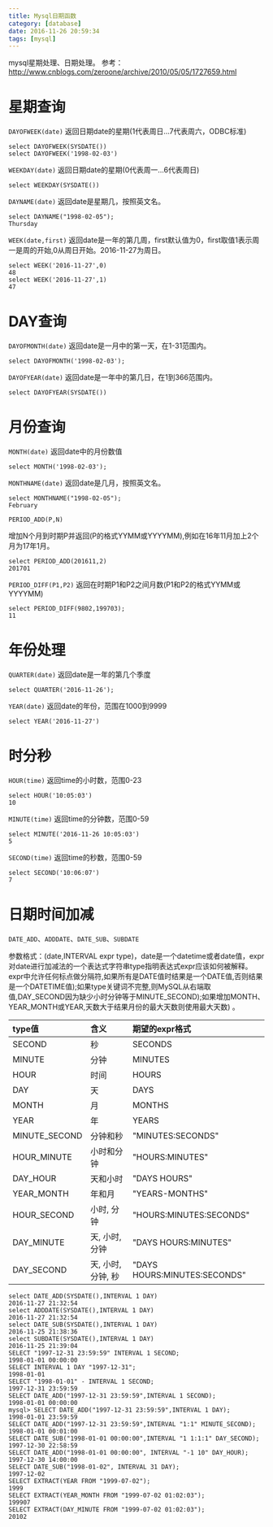 ```yaml
---
title: Mysql日期函数
category: [database]
date: 2016-11-26 20:59:34
tags: [mysql]
---
```

mysql星期处理、日期处理。
参考：http://www.cnblogs.com/zeroone/archive/2010/05/05/1727659.html
<!--more-->
#   星期查询
`DAYOFWEEK(date)`
返回日期date的星期(1代表周日...7代表周六，ODBC标准)

    select DAYOFWEEK(SYSDATE())
    select DAYOFWEEK('1998-02-03')

`WEEKDAY(date)`
返回日期date的星期(0代表周一...6代表周日)

    select WEEKDAY(SYSDATE())

`DAYNAME(date)`
返回date是星期几，按照英文名。

    select DAYNAME("1998-02-05");
    Thursday

`WEEK(date,first)`
返回date是一年的第几周，first默认值为0，first取值1表示周一是周的开始,0从周日开始。2016-11-27为周日。

    select WEEK('2016-11-27',0)
    48
    select WEEK('2016-11-27',1)
    47

#   DAY查询
`DAYOFMONTH(date)`
返回date是一月中的第一天，在1-31范围内。

    select DAYOFMONTH('1998-02-03');

`DAYOFYEAR(date)`
返回date是一年中的第几日，在1到366范围内。

    select DAYOFYEAR(SYSDATE())

#   月份查询
`MONTH(date)`
返回date中的月份数值

    select MONTH('1998-02-03');

`MONTHNAME(date)` 
返回date是几月，按照英文名。

    select MONTHNAME("1998-02-05");
    February

`PERIOD_ADD(P,N)`

增加N个月到时期P并返回(P的格式YYMM或YYYYMM),例如在16年11月加上2个月为17年1月。

    select PERIOD_ADD(201611,2)
    201701

`PERIOD_DIFF(P1,P2)`
返回在时期P1和P2之间月数(P1和P2的格式YYMM或YYYYMM)

    select PERIOD_DIFF(9802,199703); 
    11

#   年份处理
`QUARTER(date)` 
返回date是一年的第几个季度

    select QUARTER('2016-11-26');

`YEAR(date)`
返回date的年份，范围在1000到9999

    select YEAR('2016-11-27')

#   时分秒
`HOUR(time)`
返回time的小时数，范围0-23

    select HOUR('10:05:03')
    10

`MINUTE(time)`
返回time的分钟数，范围0-59

    select MINUTE('2016-11-26 10:05:03')
    5

`SECOND(time)`
返回time的秒数，范围0-59

    select SECOND('10:06:07')
    7

#   日期时间加减

`DATE_ADD`、`ADDDATE`、`DATE_SUB`、`SUBDATE`

参数格式：(date,INTERVAL expr type)，date是一个datetime或者date值，expr对date进行加减法的一个表达式字符串type指明表达式expr应该如何被解释。
expr中允许任何标点做分隔符,如果所有是DATE值时结果是一个DATE值,否则结果是一个DATETIME值);如果type关键词不完整,则MySQL从右端取值,DAY_SECOND因为缺少小时分钟等于MINUTE_SECOND);如果增加MONTH、YEAR_MONTH或YEAR,天数大于结果月份的最大天数则使用最大天数) 。

|type值|含义|期望的expr格式|
|:-----|:-----|:-----|
|SECOND|秒|SECONDS|
|MINUTE| 分钟 |MINUTES |
|HOUR |时间 |HOURS |
|DAY |天 |DAYS |
|MONTH |月 |MONTHS |
|YEAR |年 |YEARS |
|MINUTE_SECOND |分钟和秒 |"MINUTES:SECONDS" |
|HOUR_MINUTE |小时和分钟 |"HOURS:MINUTES" |
|DAY_HOUR |天和小时 |"DAYS HOURS" |
|YEAR_MONTH |年和月 |"YEARS-MONTHS" |
|HOUR_SECOND |小时, 分钟| "HOURS:MINUTES:SECONDS"| 
|DAY_MINUTE |天, 小时, 分钟| "DAYS HOURS:MINUTES" |
|DAY_SECOND |天, 小时, 分钟, 秒|"DAYS HOURS:MINUTES:SECONDS"|

    select DATE_ADD(SYSDATE(),INTERVAL 1 DAY)
    2016-11-27 21:32:54
    select ADDDATE(SYSDATE(),INTERVAL 1 DAY)
    2016-11-27 21:32:54
    select DATE_SUB(SYSDATE(),INTERVAL 1 DAY)
    2016-11-25 21:38:36
    select SUBDATE(SYSDATE(),INTERVAL 1 DAY)
    2016-11-25 21:39:04
    SELECT "1997-12-31 23:59:59" INTERVAL 1 SECOND; 
    1998-01-01 00:00:00 
    SELECT INTERVAL 1 DAY "1997-12-31"; 
    1998-01-01 
    SELECT "1998-01-01" - INTERVAL 1 SECOND; 
    1997-12-31 23:59:59 
    SELECT DATE_ADD("1997-12-31 23:59:59",INTERVAL 1 SECOND); 
    1998-01-01 00:00:00 
    mysql> SELECT DATE_ADD("1997-12-31 23:59:59",INTERVAL 1 DAY); 
    1998-01-01 23:59:59 
    SELECT DATE_ADD("1997-12-31 23:59:59",INTERVAL "1:1" MINUTE_SECOND); 
    1998-01-01 00:01:00 
    SELECT DATE_SUB("1998-01-01 00:00:00",INTERVAL "1 1:1:1" DAY_SECOND); 
    1997-12-30 22:58:59 
    SELECT DATE_ADD("1998-01-01 00:00:00", INTERVAL "-1 10" DAY_HOUR);
    1997-12-30 14:00:00 
    SELECT DATE_SUB("1998-01-02", INTERVAL 31 DAY); 
    1997-12-02 
    SELECT EXTRACT(YEAR FROM "1999-07-02"); 
    1999 
    SELECT EXTRACT(YEAR_MONTH FROM "1999-07-02 01:02:03"); 
    199907 
    SELECT EXTRACT(DAY_MINUTE FROM "1999-07-02 01:02:03"); 
    20102 



















